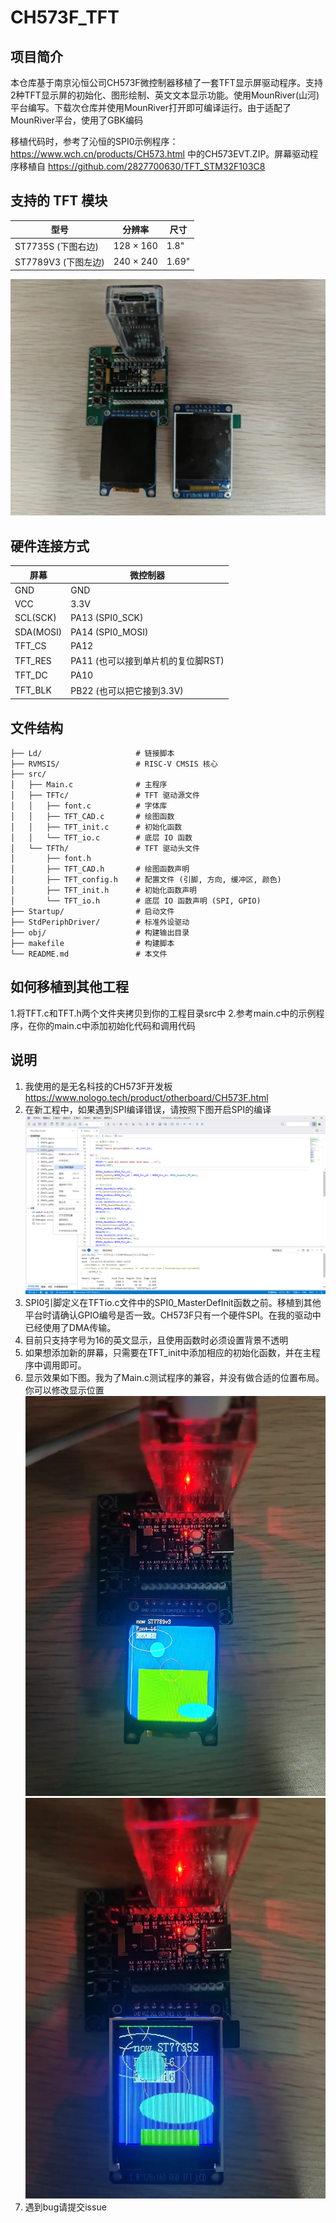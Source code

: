 # CH573F_TFT
## 项目简介

本仓库基于南京沁恒公司CH573F微控制器移植了一套TFT显示屏驱动程序。支持2种TFT显示屏的初始化、图形绘制、英文文本显示功能。使用MounRiver(山河)平台编写。下载次仓库并使用MounRiver打开即可编译运行。由于适配了MounRiver平台，使用了GBK编码

移植代码时，参考了沁恒的SPI0示例程序： https://www.wch.cn/products/CH573.html 中的CH573EVT.ZIP。屏幕驱动程序移植自 https://github.com/2827700630/TFT_STM32F103C8

## 支持的 TFT 模块

| 型号     | 分辨率     | 尺寸   |
| -------- | ---------- | ------ |
| ST7735S (下图右边) | 128 × 160  | 1.8"   |
| ST7789V3 (下图左边) | 240 × 240  | 1.69"  |

![ST7789V3屏幕（左边）和ST7735S屏幕（右边）](image\ST7789V3屏幕（左边）和ST7735S屏幕（右边）.jpg)

## 硬件连接方式
| 屏幕     |  微控制器    |
| -------- | ---------- |
| GND      | GND       |
| VCC      | 3.3V     |
| SCL(SCK) | PA13 (SPI0_SCK) |
| SDA(MOSI)| PA14 (SPI0_MOSI) |
| TFT_CS   | PA12     |
| TFT_RES  | PA11 (也可以接到单片机的复位脚RST) |
| TFT_DC   | PA10     |
| TFT_BLK  | PB22 (也可以把它接到3.3V) |

## 文件结构

 ```
 ├── Ld/                     # 链接脚本
 ├── RVMSIS/                 # RISC-V CMSIS 核心
 ├── src/
 │   ├── Main.c              # 主程序
 │   ├── TFTc/               # TFT 驱动源文件
 │   │   ├── font.c          # 字体库
 │   │   ├── TFT_CAD.c       # 绘图函数
 │   │   ├── TFT_init.c      # 初始化函数
 │   │   └── TFT_io.c        # 底层 IO 函数
 │   └── TFTh/               # TFT 驱动头文件
 │       ├── font.h
 │       ├── TFT_CAD.h       # 绘图函数声明
 │       ├── TFT_config.h    # 配置文件 (引脚, 方向, 缓冲区, 颜色)
 │       ├── TFT_init.h      # 初始化函数声明
 │       └── TFT_io.h        # 底层 IO 函数声明 (SPI, GPIO)
 ├── Startup/                # 启动文件
 ├── StdPeriphDriver/        # 标准外设驱动
 ├── obj/                    # 构建输出目录
 ├── makefile                # 构建脚本
 └── README.md               # 本文件           
 ```

## 如何移植到其他工程
1.将TFT.c和TFT.h两个文件夹拷贝到你的工程目录src中
2.参考main.c中的示例程序，在你的main.c中添加初始化代码和调用代码

## 说明
1. 我使用的是无名科技的CH573F开发板 https://www.nologo.tech/product/otherboard/CH573F.html
2. 在新工程中，如果遇到SPI编译错误，请按照下图开启SPI的编译
![开启SPI编译](image/包含SPI编译.png)
3. SPI0引脚定义在TFTio.c文件中的SPI0_MasterDefInit函数之前。移植到其他平台时请确认GPIO编号是否一致。CH573F只有一个硬件SPI。在我的驱动中已经使用了DMA传输。
4. 目前只支持字号为16的英文显示，且使用函数时必须设置背景不透明
5. 如果想添加新的屏幕，只需要在TFT_init中添加相应的初始化函数，并在主程序中调用即可。
6. 显示效果如下图。我为了Main.c测试程序的兼容，并没有做合适的位置布局。你可以修改显示位置
![ST7789v3屏幕显示效果](image/ST7789v3屏幕显示效果.jpg)
![ST7735S屏幕显示效果](image/ST7735S屏幕显示效果.jpg)
7. 遇到bug请提交issue
